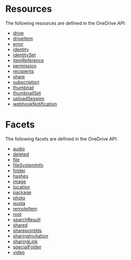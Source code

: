 ﻿---
author: rgregg
ms.author: rgregg
ms.date: 09/10/2017
---
# Resources

The following resources are defined in the OneDrive API:

* [drive](drive.md)
* [driveItem](driveitem.md)
* [error](error.md)
* [identity](identity.md)
* [identitySet](identitySet.md)
* [itemReference](itemReference.md)
* [permission](permission.md)
* [recipients](driverecipient.md)
* [share](shareddriveitem.md)
* [subscription](subscription.md)
* [thumbnail](thumbnail.md)
* [thumbnailSet](thumbnailSet.md)
* [uploadSession](uploadSession.md)
* [webhookNotification](webhooknotification.md)

# Facets

The following facets are defined in the OneDrive API:

* [audio](../resources/audio.md)
* [deleted](../resources/deleted.md)
* [file](../resources/file.md)
* [fileSystemInfo](../resources/filesysteminfo.md)
* [folder](../resources/folder.md)
* [hashes](../resources/hashes.md)
* [image](../resources/image.md)
* [location](../resources/geocoordinates.md)
* [package](../resources/package.md)
* [photo](../resources/photo.md)
* [quota](../resources/quota.md)
* [remoteItem](../resources/remoteitem.md)
* [root](../resources/root.md)
* [searchResult](../resources/searchResult.md)
* [shared](../resources/shared.md)
* [sharepointIds](../resources/sharepointIds.md)
* [sharingInvitation](../resources/sharinginvitation.md)
* [sharingLink](../resources/sharinglink.md)
* [specialFolder](../resources/specialfolder.md)
* [video](../resources/video.md)


<!-- {
  "type": "#page.annotation",
  "title": "Resources in the OneDrive API",
  "description": "List of resources available in the OneDrive API",
  "keywords": "resources,list of resources,drive,identity,item,facet",
  "section": "documentation",
  "tocPath": "Resources",
  "tocIndex": 500
} -->
